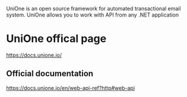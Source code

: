 UniOne is an open source framework for automated transactional email system. UniOne allows you to work with API from any .NET application

# UniOne offical page
https://docs.unione.io/

## Official documentation
https://docs.unione.io/en/web-api-ref?http#web-api
